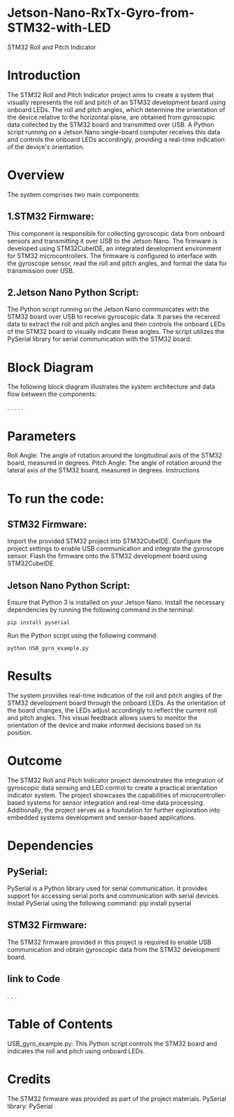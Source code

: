 # Jetson-Nano-RxTx-Gyro-from-STM32-with-LED
STM32 Roll and Pitch Indicator

# **Introduction**

The STM32 Roll and Pitch Indicator project aims to create a system that visually represents the roll and pitch of an STM32 development board using onboard LEDs. The roll and pitch angles, which determine the orientation of the device relative to the horizontal plane, are obtained from gyroscopic data collected by the STM32 board and transmitted over USB. A Python script running on a Jetson Nano single-board computer receives this data and controls the onboard LEDs accordingly, providing a real-time indication of the device's orientation.

# **Overview**

The system comprises two main components:

## **1.STM32 Firmware:** 
This component is responsible for collecting gyroscopic data from onboard sensors and transmitting it over USB to the Jetson Nano. The firmware is developed using STM32CubeIDE, an integrated development environment for STM32 microcontrollers. The firmware is configured to interface with the gyroscope sensor, read the roll and pitch angles, and format the data for transmission over USB.

## **2.Jetson Nano Python Script:** 
The Python script running on the Jetson Nano communicates with the STM32 board over USB to receive gyroscopic data. It parses the received data to extract the roll and pitch angles and then controls the onboard LEDs of the STM32 board to visually indicate these angles. The script utilizes the PySerial library for serial communication with the STM32 board.

# **Block Diagram**

The following block diagram illustrates the system architecture and data flow between the components:

.
.
.
.
.

# **Parameters**

Roll Angle: The angle of rotation around the longitudinal axis of the STM32 board, measured in degrees.
Pitch Angle: The angle of rotation around the lateral axis of the STM32 board, measured in degrees.
Instructions

# **To run the code:**

## **STM32 Firmware:**
Import the provided STM32 project into STM32CubeIDE.
Configure the project settings to enable USB communication and integrate the gyroscope sensor.
Flash the firmware onto the STM32 development board using STM32CubeIDE.
## **Jetson Nano Python Script:**
Ensure that Python 3 is installed on your Jetson Nano.
Install the necessary dependencies by running the following command in the terminal:

```pip install pyserial```

Run the Python script using the following command:

```python USB_gyro_example.py```

# **Results**

The system provides real-time indication of the roll and pitch angles of the STM32 development board through the onboard LEDs. As the orientation of the board changes, the LEDs adjust accordingly to reflect the current roll and pitch angles. This visual feedback allows users to monitor the orientation of the device and make informed decisions based on its position.

# **Outcome**

The STM32 Roll and Pitch Indicator project demonstrates the integration of gyroscopic data sensing and LED control to create a practical orientation indicator system. The project showcases the capabilities of microcontroller-based systems for sensor integration and real-time data processing. Additionally, the project serves as a foundation for further exploration into embedded systems development and sensor-based applications.

# **Dependencies**

## **PySerial:**
PySerial is a Python library used for serial communication. It provides support for accessing serial ports and communication with serial devices. Install PySerial using the following command:
pip install pyserial

## **STM32 Firmware:** 
The STM32 firmware provided in this project is required to enable USB communication and obtain gyroscopic data from the STM32 development board.

## **link to Code**
.
.
.

# **Table of Contents**

USB_gyro_example.py: This Python script controls the STM32 board and indicates the roll and pitch using onboard LEDs.

# **Credits**

The STM32 firmware was provided as part of the project materials.
PySerial library: PySerial

